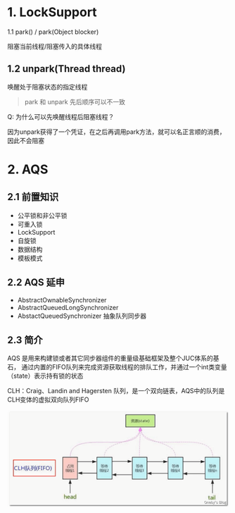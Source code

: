 # 1. LockSupport

1.1 park() / park(Object blocker)

阻塞当前线程/阻塞传入的具体线程

## 1.2 unpark(Thread thread)

唤醒处于阻塞状态的指定线程

> park 和 unpark 先后顺序可以不一致

Q: 为什么可以先唤醒线程后阻塞线程？

因为unpark获得了一个凭证，在之后再调用park方法，就可以名正言顺的消费，因此不会阻塞

# 2. AQS

## 2.1 前置知识

- 公平锁和非公平锁
- 可重入锁
- LockSupport
- 自旋锁
- 数据结构
- 模板模式

## 2.2 AQS 延申

- AbstractOwnableSynchronizer
- AbstractQueuedLongSynchronizer
- AbstactQueuedSynchronizer 抽象队列同步器

## 2.3 简介

AQS 是用来构建锁或者其它同步器组件的重量级基础框架及整个JUC体系的基石， 通过内置的FIFO队列来完成资源获取线程的排队工作，并通过一个int类变量（state）表示持有锁的状态

CLH：Craig、Landin and Hagersten 队列，是一个双向链表，AQS中的队列是CLH变体的虚拟双向队列FIFO

![90f4132ca8188e1af37bed13615a8b37.png](../images/90f4132ca8188e1af37bed13615a8b37.png)

